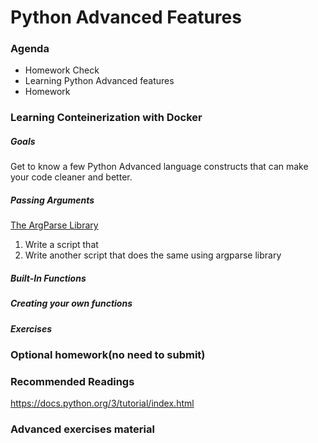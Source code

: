 
# Python Advanced Features

### Agenda
* Homework Check
* Learning Python Advanced features
* Homework

### Learning Conteinerization with Docker

##### Goals
Get to know a few Python Advanced language constructs that can make your code cleaner and better.

##### Passing Arguments
[The ArgParse Library](https://docs.python.org/3/library/argparse.html)
1) Write a script that
2) Write another script that does the same using argparse library

##### Built-In Functions

##### Creating your own functions

##### Exercises

### Optional homework(no need to submit)

### Recommended Readings
https://docs.python.org/3/tutorial/index.html


### Advanced exercises material

